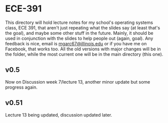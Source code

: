 # ECE-391

This directory will hold lecture notes for my school's operating systems class, ECE 391, that aren't just repeating what the slides say (at least that's the goal), and maybe some other stuff in the future. Mainly, it should be used in conjunction with the slides to help people out (again, goal). Any feedback is nice, email is mgarc67@illinois.edu or if you have me on Facebook, that works too. All the old versions with major changes will be in the folder, while the most current one will be in the main directory (this one).

## v0.5

Now on Discussion week 7/lecture 13, another minor update but some progress again.

## v0.51

Lecture 13 being updated, discussion updated later.
